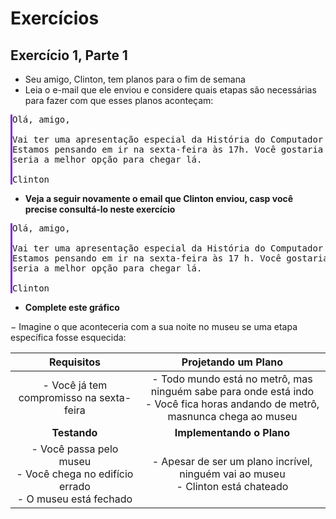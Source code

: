 # Exercícios

## Exercício 1, Parte 1
* Seu amigo, Clinton, tem planos para o fim de semana
* Leia o e-mail que ele enviou e considere quais etapas são necessárias para fazer com que esses planos aconteçam:
<pre style="border-left: solid blueviolet">
Olá, amigo,

Vai ter uma apresentação especial da História do Computador no Museu da Cidade este mês.
Estamos pensando em ir na sexta-feira às 17h. Você gostaria de ir conosco? Acho que o metrô 
seria a melhor opção para chegar lá.

Clinton
</pre>






* **Veja a seguir novamente o email que Clinton enviou,
casp você precise consultá-lo neste exercício**


<pre style="border-left: solid blueviolet">
Olá, amigo,

Vai ter uma apresentação especial da História do Computador no Museu da Cidade este mês. 
Estamos pensando em ir na sexta-feira às 17 h. Você gostaria deir conosco? Acho que o metrô
seria a melhor opção para chegar lá.

Clinton
</pre>

* **Complete este gráfico**

− Imagine o que aconteceria com a sua noite no museu se uma etapa específica fosse esquecida:

|                                    **Requisitos**                                     |                                                      **Projetando um Plano**                                                      |
|:-------------------------------------------------------------------------------------:|:---------------------------------------------------------------------------------------------------------------------------------:|
|                       - Você já tem compromisso na sexta-feira                        | - Todo mundo está no metrô, mas ninguém sabe para onde está indo <br> - Você fica horas andando de metrô, masnunca chega ao museu |
|                                     **Testando**                                      |                                                     **Implementando o Plano**                                                     |
| - Você passa pelo museu<br>- Você chega no edifício errado <br>- O museu está fechado |                       - Apesar de ser um plano incrível, ninguém vai ao museu <br> - Clinton está chateado                        |







